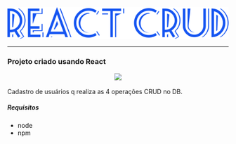 <p align="center">
<img src='assets/imgs/readme-logo.png'>
</p>
<hr />

### Projeto criado usando React

<p align="center">
<img src='assets/imgs/screenshot.gif'>
</p>

Cadastro de usuários q realiza as 4 operações CRUD no DB.

##### Requisitos

- node
- npm
